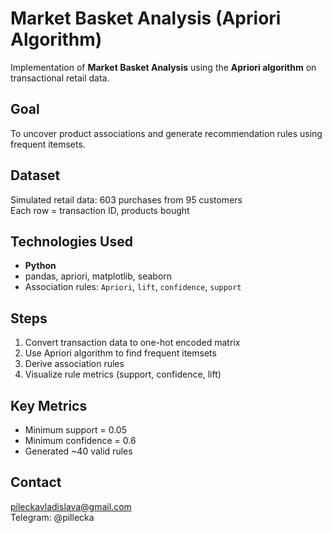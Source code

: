 # Market Basket Analysis (Apriori Algorithm)

Implementation of **Market Basket Analysis** using the **Apriori algorithm** on transactional retail data.

## Goal
To uncover product associations and generate recommendation rules using frequent itemsets.

## Dataset
Simulated retail data: 603 purchases from 95 customers  
Each row = transaction ID, products bought

## Technologies Used
- **Python**
- pandas, apriori, matplotlib, seaborn
- Association rules: `Apriori`, `lift`, `confidence`, `support`

## Steps
1. Convert transaction data to one-hot encoded matrix
2. Use Apriori algorithm to find frequent itemsets
3. Derive association rules
4. Visualize rule metrics (support, confidence, lift)

## Key Metrics
- Minimum support = 0.05
- Minimum confidence = 0.6
- Generated ~40 valid rules

## Contact
pileckavladislava@gmail.com  
Telegram: @pillecka
